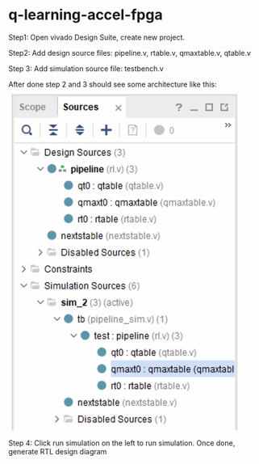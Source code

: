 # q-learning-accel-fpga

Step1: Open vivado Design Suite, create new project.

Step2: Add design source files: pipeline.v, rtable.v, qmaxtable.v, qtable.v

Step 3: Add simulation source file: testbench.v

After done step 2 and 3 should see some architecture like this: ![alt text](https://github.com/CatherineMeng/q-learning-accel-fpga/blob/master/Screen%20Shot%202019-09-02%20at%202.20.06%20AM.png)

Step 4: Click run simulation on the left to run simulation. Once done, generate RTL design diagram

